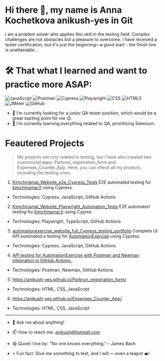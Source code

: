# Hi there 👋, my name is Anna Kochetkova anikush-yes in Git

I am a problem solver who applies this skill in the testing field. Complex challenges are not obstacles but a pleasure to overcome. I have received a tester certification, but it's just the beginning—a good start - the finish line is unattainable...

<!--
**anikush-yes/anikush-yes** is a ✨ _special_ ✨ repository because its `README.md` (this file) appears on your GitHub profile.

🔭 I’m currently looking for a junior QA tester position, which would be a great starting point for me 😊.
🌱 I’m currently learning everything related to QA, prioritizing Selenium.
🤔 I’m looking for guidance in the QA world.
💬 Ask me about anything!
📫 How to reach me: anikush@hotmail.com
😄 Quote I live by: "No one knows everything." – James Bach
⚡ Fun fact: Give me something to test, and I will— even a teapot 🫖!
-->

# 🛠️ That what I learned and want to practice more ASAP:

![JavaScript](https://img.shields.io/badge/JavaScript-F7DF1E?logo=javascript&logoColor=black&style=for-the-badge) 
![Postman](https://img.shields.io/badge/Postman-FF6C37?logo=postman&logoColor=white&style=for-the-badge) 
![Cypress](https://img.shields.io/badge/Cypress-17202C?logo=cypress&logoColor=white&style=for-the-badge) 
![Playwright](https://img.shields.io/badge/Playwright-ffffff?logo=playwright&logoColor=black&style=for-the-badge) 
![CSS](https://img.shields.io/badge/CSS-1572B6?logo=css3&logoColor=white&style=for-the-badge) 
![HTML5](https://img.shields.io/badge/HTML5-E34F26?logo=html5&logoColor=white&style=for-the-badge) 
![JMeter](https://img.shields.io/badge/JMeter-000000?logo=apachejmeter&logoColor=white&style=for-the-badge) 
![GitHub](https://img.shields.io/badge/GitHub-181717?logo=github&logoColor=white&style=for-the-badge)

- 🔭 I’m currently looking for a junior QA tester position, which would be a great starting point for me 😊.
- 🌱 I’m currently learning everything related to QA, prioritizing Selenium.

# Feautered Projects

> My projects not only related to testing, but I have also created two customized apps: Parkrun_registration_form and Expenses_Counter_App.
Here, you can check all my projects, including the testing ones: 

1. [Kimchinamai_Website_e2e_Cypress_Tests](https://kimchinamai.lt)
E2E automated testing for [kimchinamai.lt](https://kimchinamai.lt) using Cypress.
* Technologies: Cypress, JavaScript, GitHub Actions

2. [Kimchinamai_Website_Playwright_Automation_Tests](https://anikush-yes.github.io/Kimchinamai_Website_Playwright_Automation_Tests/)
E2E automated testing for [kimchinamai.lt](https://kimchinamai.lt) using Cypres.
* Technologies: Playwright, TypeScript, GitHub Actions

3. [automationexercise_website_full_Cypress_testing_portfolio](https://github.com/anikush-yes/automationexercise_website_full_Cypress_testing_portfolio)
Complete UI API automated a testing for [AutomationExercise](https://automationexercise.com/) using Cypress.
* Technologies: Cypress, JavaScript, GitHub Actions

4. [API testing for AutomationExercise with Postman and Newman integration in GitHub Actions.](https://anikush-yes.github.io/AutomationExercise_API_Testing/).
* Technologies: Postman, Newman, GitHub Actions

5. https://anikush-yes.github.io/Parkrun_registration_form/
* Technologies: HTML, CSS, JavaScript

6. https://anikush-yes.github.io/Expenses_Counter_App/
*  Technologies: HTML, CSS, JavaScript

________________________________________________________

- 💬 Ask me about anything!
- 📫 How to reach me: anikush@hotmail.com

- 😄 Quote I live by: "No one knows everything." – James Bach
- ⚡ Fun fact: Give me something to test, and I will — even a teapot 🫖!








